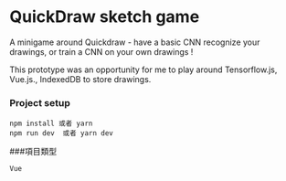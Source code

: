 # QuickDraw sketch game

A minigame around Quickdraw - have a basic CNN recognize your drawings, or train a CNN on your own drawings !

This prototype was an opportunity for me to play around Tensorflow.js, Vue.js., IndexedDB to store drawings.

### Project setup

```
npm install 或者 yarn
npm run dev  或者 yarn dev
```

###項目類型

```
Vue
```
